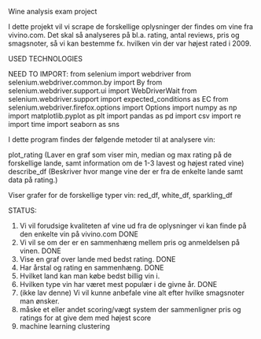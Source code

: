 Wine analysis exam project

I dette projekt vil vi scrape de forskellige oplysninger der findes om vine fra vivino.com.
Det skal så analyseres på bl.a. rating, antal reviews, pris og smagsnoter, så vi kan bestemme fx. hvilken vin der var højest rated i 2009.

USED TECHNOLOGIES

NEED TO IMPORT:
from selenium import webdriver
from selenium.webdriver.common.by import By
from selenium.webdriver.support.ui import WebDriverWait
from selenium.webdriver.support import expected_conditions as EC
from selenium.webdriver.firefox.options import Options
import numpy as np
import matplotlib.pyplot as plt
import pandas as pd
import csv
import re
import time
import seaborn as sns

I dette program findes der følgende metoder til at analysere vin:

plot_rating (Laver en graf som viser min, median og max rating på de forskellige lande, samt information om de 1-3 lavest og højest rated vine)
describe_df (Beskriver hvor mange vine der er fra de enkelte lande samt data på rating.)

Viser grafer for de forskellige typer vin:
red_df,
white_df, 
sparkling_df


STATUS:
1. Vi vil forudsige kvaliteten af vine ud fra de oplysninger vi kan finde på den enkelte vin
på vivino.com DONE
2. Vi vil se om der er en sammenhæng mellem pris og anmeldelsen på vinen. DONE
3. Vise en graf over lande med bedst rating. DONE
4. Har årstal og rating en sammenhæng. DONE
5. Hvilket land kan man købe bedst billig vin i.
6. Hvilken type vin har været mest populær i de givne år. DONE
7. (ikke lav denne) Vi vil kunne anbefale vine alt efter hvilke smagsnoter man ønsker.
8. måske et eller andet scoring/vægt system der sammenligner pris og ratings for at give dem med højest score
9. machine learning clustering
